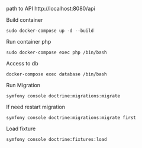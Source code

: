path to API http://localhost:8080/api


Build container 
~~~
sudo docker-compose up -d --build
~~~

Run container php

~~~
sudo docker-compose exec php /bin/bash
~~~

Access to db 
~~~
docker-compose exec database /bin/bash
~~~

Run Migration

~~~
symfony console doctrine:migrations:migrate
~~~

If need restart migration

~~~
symfony console doctrine:migrations:migrate first
~~~

Load fixture
~~~
symfony console doctrine:fixtures:load
~~~


